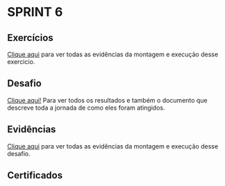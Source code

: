 # SPRINT 6

## Exercícios
[Clique aqui](evidencias/exercicio) para ver todas as evidências da montagem e execução desse exercicio.

## Desafio

[Clique aqui!](desafio) Para ver todos os resultados e também o documento que descreve toda a jornada de como eles foram atingidos.

## Evidências
[Clique aqui](evidencias) para ver todas as evidências da montagem e execução desse desafio.

## Certificados
